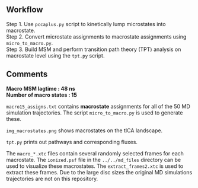 ## Workflow

Step 1. Use `pccaplus.py` script to kinetically lump microstates into macrostate.
</br >
Step 2. Convert microstate assignments to macrostate assignments using `micro_to_macro.py`.
</br >
Step 3. Build MSM and perform transition path theory (TPT) analysis on macrostate level using the `tpt.py` script.

## Comments

**Macro MSM lagtime : 48 ns**
</br >
**Number of macro states : 15**
</br >

`macro15_assigns.txt` contains **macrostate** assignments for all of the 50 MD simulation trajectories. 
The script `micro_to_macro.py` is used to generate these.
</br>

`img_macrostates.png` shows macrostates on the tICA landscape.
</br>

`tpt.py` prints out pathways and corresponding fluxes.
</br>

The `macro_*.xtc` files contain several randomly selected frames for each macrostate. The `ionized.psf` file in the `../../md_files` directory can be used to visualize these macrostates. 
The `extract_frames2.xtc` is used to extract these frames. 
Due to the large disc sizes the original MD simulations trajectories are not on this repository. 
</br>

